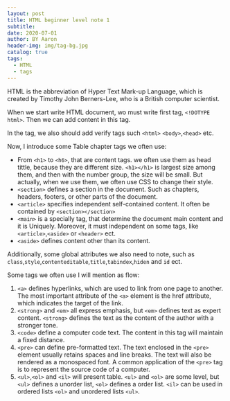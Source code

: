 ```yaml
---
layout: post
title: HTML beginner level note 1
subtitle:
date: 2020-07-01
author: BY Aaron
header-img: img/tag-bg.jpg
catalog: true
tags:
  - HTML
  - tags
---
```


HTML is the abbreviation of Hyper Text Mark-up Language, which is created by Timothy John Berners-Lee, who is a British computer scientist.

When we start write HTML document, wo must write first tag, `<!DOTYPE html>`. Then we can add content in this tag.

In the tag, we also should add verify tags such `<html>` `<body>`,`<head>` etc.

Now, I introduce some Table chapter tags we often use:

- From `<h1>` to `<h6>`, that are content tags. we often use them as head tittle, because they are different size. `<h1></h1>` is largest size among them, and then with the number group, the size will be small. But actually, when we use them, we often use CSS to change their style.
- `<section>` defines a section in the document. Such as chapters, headers, footers, or other parts of the document.
- `<article>` specifies independent self-contained content. It often be contained by `<section></section>`
- `<main>` is a specially tag, that determine the document main content and it is Uniquely. Moreover, it must independent on some tags, like `<article>`,`<aside>` or `<header>` ect.
- `<aside>` defines content other than its content.

Additionally, some global attributes we also need to note, such as `class`,`style`,`contenteditable`,`title`,`tabindex`,`hiden` and `id` ect.

Some tags we often use I will mention as flow:

1. `<a>` defines hyperlinks, which are used to link from one page to another. The most important attribute of the `<a>` element is the href attribute, which indicates the target of the link.
2. `<strong>` and `<em>` all express emphasis, but `<em>` defines text as expert content. `<strong>` defines the text as the content of the author with a stronger tone.
3. `<code>` define a computer code text. The content in this tag will maintain a fixed distance.
4. `<pre>` can define pre-formatted text. The text enclosed in the `<pre>` element usually retains spaces and line breaks. The text will also be rendered as a monospaced font. A common application of the `<pre>` tag is to represent the source code of a computer.
5. `<ul>`,`<ol>` and `<il>` will present table. `<ul>` and `<ol>` are some level, but `<ul>` defines a unorder list, `<ol>` defines a order list. `<il>` can be used in ordered lists `<ol>` and unordered lists `<ul>`.
